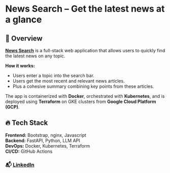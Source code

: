 # **News Search** – Get the latest news at a glance

## 📰 **Overview**  
[**News Search**](http://34.147.77.24:8080/) is a full-stack web application that allows users to quickly find the latest news on any topic.  

**How it works:**  
- Users enter a topic into the search bar.  
- Users get the most recent and relevant news articles.  
- Plus a cohesive summary combining key points from these articles.  

The app is containerized with **Docker**, orchestrated with **Kubernetes**, and is deployed using **Terraform** on GKE clusters from **Google Cloud Platform (GCP)**.

## 🔥 **Tech Stack**

**Frontend:** Bootstrap, nginx, Javascript  
**Backend:** FastAPI, Python, LLM API  
**DevOps:** Docker, Kubernetes, Terraform  
**CI/CD:** GitHub Actions

### 📬 [LinkedIn](https://www.linkedin.com/in/tianshuai-lu-ba313221a/)
